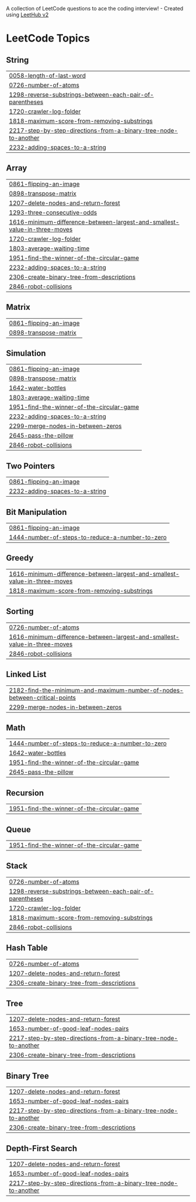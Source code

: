 A collection of LeetCode questions to ace the coding interview! - Created using [LeetHub v2](https://github.com/arunbhardwaj/LeetHub-2.0)
<!---LeetCode Topics Start-->
# LeetCode Topics
## String
|  |
| ------- |
| [0058-length-of-last-word](https://github.com/bhoyarjagruti07/Java/tree/master/0058-length-of-last-word) |
| [0726-number-of-atoms](https://github.com/bhoyarjagruti07/Java/tree/master/0726-number-of-atoms) |
| [1298-reverse-substrings-between-each-pair-of-parentheses](https://github.com/bhoyarjagruti07/Java/tree/master/1298-reverse-substrings-between-each-pair-of-parentheses) |
| [1720-crawler-log-folder](https://github.com/bhoyarjagruti07/Java/tree/master/1720-crawler-log-folder) |
| [1818-maximum-score-from-removing-substrings](https://github.com/bhoyarjagruti07/Java/tree/master/1818-maximum-score-from-removing-substrings) |
| [2217-step-by-step-directions-from-a-binary-tree-node-to-another](https://github.com/bhoyarjagruti07/Java/tree/master/2217-step-by-step-directions-from-a-binary-tree-node-to-another) |
| [2232-adding-spaces-to-a-string](https://github.com/bhoyarjagruti07/Java/tree/master/2232-adding-spaces-to-a-string) |
## Array
|  |
| ------- |
| [0861-flipping-an-image](https://github.com/bhoyarjagruti07/Java/tree/master/0861-flipping-an-image) |
| [0898-transpose-matrix](https://github.com/bhoyarjagruti07/Java/tree/master/0898-transpose-matrix) |
| [1207-delete-nodes-and-return-forest](https://github.com/bhoyarjagruti07/Java/tree/master/1207-delete-nodes-and-return-forest) |
| [1293-three-consecutive-odds](https://github.com/bhoyarjagruti07/Java/tree/master/1293-three-consecutive-odds) |
| [1616-minimum-difference-between-largest-and-smallest-value-in-three-moves](https://github.com/bhoyarjagruti07/Java/tree/master/1616-minimum-difference-between-largest-and-smallest-value-in-three-moves) |
| [1720-crawler-log-folder](https://github.com/bhoyarjagruti07/Java/tree/master/1720-crawler-log-folder) |
| [1803-average-waiting-time](https://github.com/bhoyarjagruti07/Java/tree/master/1803-average-waiting-time) |
| [1951-find-the-winner-of-the-circular-game](https://github.com/bhoyarjagruti07/Java/tree/master/1951-find-the-winner-of-the-circular-game) |
| [2232-adding-spaces-to-a-string](https://github.com/bhoyarjagruti07/Java/tree/master/2232-adding-spaces-to-a-string) |
| [2306-create-binary-tree-from-descriptions](https://github.com/bhoyarjagruti07/Java/tree/master/2306-create-binary-tree-from-descriptions) |
| [2846-robot-collisions](https://github.com/bhoyarjagruti07/Java/tree/master/2846-robot-collisions) |
## Matrix
|  |
| ------- |
| [0861-flipping-an-image](https://github.com/bhoyarjagruti07/Java/tree/master/0861-flipping-an-image) |
| [0898-transpose-matrix](https://github.com/bhoyarjagruti07/Java/tree/master/0898-transpose-matrix) |
## Simulation
|  |
| ------- |
| [0861-flipping-an-image](https://github.com/bhoyarjagruti07/Java/tree/master/0861-flipping-an-image) |
| [0898-transpose-matrix](https://github.com/bhoyarjagruti07/Java/tree/master/0898-transpose-matrix) |
| [1642-water-bottles](https://github.com/bhoyarjagruti07/Java/tree/master/1642-water-bottles) |
| [1803-average-waiting-time](https://github.com/bhoyarjagruti07/Java/tree/master/1803-average-waiting-time) |
| [1951-find-the-winner-of-the-circular-game](https://github.com/bhoyarjagruti07/Java/tree/master/1951-find-the-winner-of-the-circular-game) |
| [2232-adding-spaces-to-a-string](https://github.com/bhoyarjagruti07/Java/tree/master/2232-adding-spaces-to-a-string) |
| [2299-merge-nodes-in-between-zeros](https://github.com/bhoyarjagruti07/Java/tree/master/2299-merge-nodes-in-between-zeros) |
| [2645-pass-the-pillow](https://github.com/bhoyarjagruti07/Java/tree/master/2645-pass-the-pillow) |
| [2846-robot-collisions](https://github.com/bhoyarjagruti07/Java/tree/master/2846-robot-collisions) |
## Two Pointers
|  |
| ------- |
| [0861-flipping-an-image](https://github.com/bhoyarjagruti07/Java/tree/master/0861-flipping-an-image) |
| [2232-adding-spaces-to-a-string](https://github.com/bhoyarjagruti07/Java/tree/master/2232-adding-spaces-to-a-string) |
## Bit Manipulation
|  |
| ------- |
| [0861-flipping-an-image](https://github.com/bhoyarjagruti07/Java/tree/master/0861-flipping-an-image) |
| [1444-number-of-steps-to-reduce-a-number-to-zero](https://github.com/bhoyarjagruti07/Java/tree/master/1444-number-of-steps-to-reduce-a-number-to-zero) |
## Greedy
|  |
| ------- |
| [1616-minimum-difference-between-largest-and-smallest-value-in-three-moves](https://github.com/bhoyarjagruti07/Java/tree/master/1616-minimum-difference-between-largest-and-smallest-value-in-three-moves) |
| [1818-maximum-score-from-removing-substrings](https://github.com/bhoyarjagruti07/Java/tree/master/1818-maximum-score-from-removing-substrings) |
## Sorting
|  |
| ------- |
| [0726-number-of-atoms](https://github.com/bhoyarjagruti07/Java/tree/master/0726-number-of-atoms) |
| [1616-minimum-difference-between-largest-and-smallest-value-in-three-moves](https://github.com/bhoyarjagruti07/Java/tree/master/1616-minimum-difference-between-largest-and-smallest-value-in-three-moves) |
| [2846-robot-collisions](https://github.com/bhoyarjagruti07/Java/tree/master/2846-robot-collisions) |
## Linked List
|  |
| ------- |
| [2182-find-the-minimum-and-maximum-number-of-nodes-between-critical-points](https://github.com/bhoyarjagruti07/Java/tree/master/2182-find-the-minimum-and-maximum-number-of-nodes-between-critical-points) |
| [2299-merge-nodes-in-between-zeros](https://github.com/bhoyarjagruti07/Java/tree/master/2299-merge-nodes-in-between-zeros) |
## Math
|  |
| ------- |
| [1444-number-of-steps-to-reduce-a-number-to-zero](https://github.com/bhoyarjagruti07/Java/tree/master/1444-number-of-steps-to-reduce-a-number-to-zero) |
| [1642-water-bottles](https://github.com/bhoyarjagruti07/Java/tree/master/1642-water-bottles) |
| [1951-find-the-winner-of-the-circular-game](https://github.com/bhoyarjagruti07/Java/tree/master/1951-find-the-winner-of-the-circular-game) |
| [2645-pass-the-pillow](https://github.com/bhoyarjagruti07/Java/tree/master/2645-pass-the-pillow) |
## Recursion
|  |
| ------- |
| [1951-find-the-winner-of-the-circular-game](https://github.com/bhoyarjagruti07/Java/tree/master/1951-find-the-winner-of-the-circular-game) |
## Queue
|  |
| ------- |
| [1951-find-the-winner-of-the-circular-game](https://github.com/bhoyarjagruti07/Java/tree/master/1951-find-the-winner-of-the-circular-game) |
## Stack
|  |
| ------- |
| [0726-number-of-atoms](https://github.com/bhoyarjagruti07/Java/tree/master/0726-number-of-atoms) |
| [1298-reverse-substrings-between-each-pair-of-parentheses](https://github.com/bhoyarjagruti07/Java/tree/master/1298-reverse-substrings-between-each-pair-of-parentheses) |
| [1720-crawler-log-folder](https://github.com/bhoyarjagruti07/Java/tree/master/1720-crawler-log-folder) |
| [1818-maximum-score-from-removing-substrings](https://github.com/bhoyarjagruti07/Java/tree/master/1818-maximum-score-from-removing-substrings) |
| [2846-robot-collisions](https://github.com/bhoyarjagruti07/Java/tree/master/2846-robot-collisions) |
## Hash Table
|  |
| ------- |
| [0726-number-of-atoms](https://github.com/bhoyarjagruti07/Java/tree/master/0726-number-of-atoms) |
| [1207-delete-nodes-and-return-forest](https://github.com/bhoyarjagruti07/Java/tree/master/1207-delete-nodes-and-return-forest) |
| [2306-create-binary-tree-from-descriptions](https://github.com/bhoyarjagruti07/Java/tree/master/2306-create-binary-tree-from-descriptions) |
## Tree
|  |
| ------- |
| [1207-delete-nodes-and-return-forest](https://github.com/bhoyarjagruti07/Java/tree/master/1207-delete-nodes-and-return-forest) |
| [1653-number-of-good-leaf-nodes-pairs](https://github.com/bhoyarjagruti07/Java/tree/master/1653-number-of-good-leaf-nodes-pairs) |
| [2217-step-by-step-directions-from-a-binary-tree-node-to-another](https://github.com/bhoyarjagruti07/Java/tree/master/2217-step-by-step-directions-from-a-binary-tree-node-to-another) |
| [2306-create-binary-tree-from-descriptions](https://github.com/bhoyarjagruti07/Java/tree/master/2306-create-binary-tree-from-descriptions) |
## Binary Tree
|  |
| ------- |
| [1207-delete-nodes-and-return-forest](https://github.com/bhoyarjagruti07/Java/tree/master/1207-delete-nodes-and-return-forest) |
| [1653-number-of-good-leaf-nodes-pairs](https://github.com/bhoyarjagruti07/Java/tree/master/1653-number-of-good-leaf-nodes-pairs) |
| [2217-step-by-step-directions-from-a-binary-tree-node-to-another](https://github.com/bhoyarjagruti07/Java/tree/master/2217-step-by-step-directions-from-a-binary-tree-node-to-another) |
| [2306-create-binary-tree-from-descriptions](https://github.com/bhoyarjagruti07/Java/tree/master/2306-create-binary-tree-from-descriptions) |
## Depth-First Search
|  |
| ------- |
| [1207-delete-nodes-and-return-forest](https://github.com/bhoyarjagruti07/Java/tree/master/1207-delete-nodes-and-return-forest) |
| [1653-number-of-good-leaf-nodes-pairs](https://github.com/bhoyarjagruti07/Java/tree/master/1653-number-of-good-leaf-nodes-pairs) |
| [2217-step-by-step-directions-from-a-binary-tree-node-to-another](https://github.com/bhoyarjagruti07/Java/tree/master/2217-step-by-step-directions-from-a-binary-tree-node-to-another) |
<!---LeetCode Topics End-->